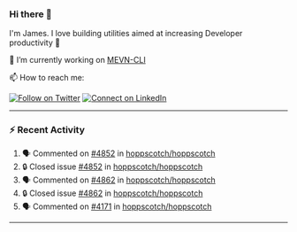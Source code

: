 ### Hi there 👋

I'm James. I love building utilities aimed at increasing Developer productivity :raised_hands: 

🔭 I’m currently working on [MEVN-CLI](https://github.com/madlabsinc/mevn-cli)

📫 How to reach me:

[![Follow on Twitter](https://img.shields.io/badge/--twitter?label=Twitter&logo=Twitter&style=social)](https://twitter.com/james_madhacks) [![Connect on LinkedIn](https://img.shields.io/badge/--linkedin?label=LinkedIn&logo=LinkedIn&style=social)](https://www.linkedin.com/in/jamesgeorge007)

---

### :zap: Recent Activity

<!--START_SECTION:activity-->
1. 🗣 Commented on [#4852](https://github.com/hoppscotch/hoppscotch/issues/4852#issuecomment-2739928171) in [hoppscotch/hoppscotch](https://github.com/hoppscotch/hoppscotch)
2. 🔒 Closed issue [#4852](https://github.com/hoppscotch/hoppscotch/issues/4852) in [hoppscotch/hoppscotch](https://github.com/hoppscotch/hoppscotch)
3. 🗣 Commented on [#4862](https://github.com/hoppscotch/hoppscotch/issues/4862#issuecomment-2739925073) in [hoppscotch/hoppscotch](https://github.com/hoppscotch/hoppscotch)
4. 🔒 Closed issue [#4862](https://github.com/hoppscotch/hoppscotch/issues/4862) in [hoppscotch/hoppscotch](https://github.com/hoppscotch/hoppscotch)
5. 🗣 Commented on [#4171](https://github.com/hoppscotch/hoppscotch/issues/4171#issuecomment-2739914236) in [hoppscotch/hoppscotch](https://github.com/hoppscotch/hoppscotch)
<!--END_SECTION:activity-->

---

<!--
**jamesgeorge007/jamesgeorge007** is a ✨ _special_ ✨ repository because its `README.md` (this file) appears on your GitHub profile.

Here are some ideas to get you started:

- 🌱 I’m currently learning ...
- 👯 I’m looking to collaborate on ...
- 🤔 I’m looking for help with ...
- 💬 Ask me about ...
- 😄 Pronouns: ...
- ⚡ Fun fact: ...
-->
